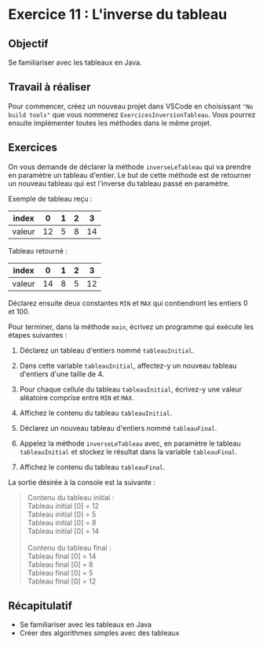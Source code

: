 # Exercice 11 : L'inverse du tableau

## Objectif
Se familiariser avec les tableaux en Java.

## Travail à réaliser
Pour commencer, créez un nouveau projet dans VSCode en choisissant `"No build tools"` que vous nommerez `ExercicesInversionTableau`. Vous pourrez ensuite implémenter toutes les méthodes dans le même projet. 

## Exercices

On vous demande de déclarer la méthode `inverseLeTableau` qui va prendre en paramètre un tableau d'entier. Le but de cette méthode est de retourner un nouveau tableau qui est l'inverse du tableau passé en paramètre. <br>

Exemple de tableau reçu :

| index       | 0    | 1    | 2    | 3   |
| ---         |---   |---   |---   |---  |
| valeur      | 12   | 5    | 8    | 14  |

Tableau retourné : 

| index       | 0    | 1    | 2    | 3   |
| ---         |---   |---   |---   |---  |
| valeur      | 14   | 8    | 5    | 12  |

Déclarez ensuite deux constantes `MIN` et `MAX` qui contiendront les entiers 0 et 100. 

Pour terminer, dans la méthode `main`, écrivez un programme qui exécute les étapes suivantes : 

1. Déclarez un tableau d'entiers nommé `tableauInitial`. 

2. Dans cette variable `tableauInitial`, affectez-y un nouveau tableau d'entiers d'une taille de 4. 

3. Pour chaque cellule du tableau `tableauInitial`, écrivez-y une valeur aléatoire comprise entre `MIN` et `MAX`. 

4. Affichez le contenu du tableau `tableauInitial`. 

5. Déclarez un nouveau tableau d'entiers nommé `tableauFinal`. 

6. Appelez la méthode `inverseLeTableau` avec, en paramètre le tableau `tableauInitial` et stockez le résultat dans la variable `tableauFinal`. 

7. Affichez le contenu du tableau `tableauFinal`. 

 

La sortie désirée à la console est la suivante : 

>Contenu du tableau initial :    <br>
>Tableau initial [0] = 12  <br>
>Tableau initial [0] = 5  <br>
>Tableau initial [0] = 8  <br>
>Tableau initial [0] = 14 <br>
> <br>
>Contenu du tableau final :  <br>
>Tableau final [0] = 14  <br>
>Tableau final [0] = 8  <br>
>Tableau final [0] = 5  <br>
>Tableau final [0] = 12 <br>

## Récapitulatif
- Se familiariser avec les tableaux en Java
- Créer des algorithmes simples avec des tableaux
